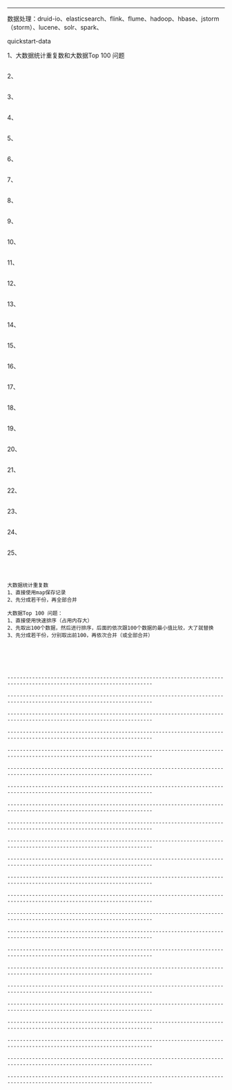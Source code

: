   
  
  
  
---------------------------------------------------------------------------------------------------------------------  
数据处理：druid-io、elasticsearch、flink、flume、hadoop、hbase、jstorm（storm）、lucene、solr、spark、  
  
quickstart-data  
  
  
1、大数据统计重复数和大数据Top 100 问题  
  
  
```  
```  
2、  
```  
```  
3、  
```  
```  
4、  
```  
```  
5、  
```  
```  
6、  
```  
```  
7、  
```  
```  
8、  
```  
```  
9、  
```  
```  
10、  
```  
```  
11、  
```  
```  
12、  
```  
```  
13、  
```  
```  
14、  
```  
```  
15、  
```  
```  
16、  
```  
```  
17、  
```  
```  
18、  
```  
```  
19、  
```  
```  
20、  
```  
```  
21、  
```  
```  
22、  
```  
```  
23、  
```  
```  
24、  
```  
```  
25、  
```  
  
  
  
大数据统计重复数  
1、直接使用map保存记录  
2、先分成若干份，再全部合并  
  
大数据Top 100 问题：  
1、直接使用快速排序（占用内存大）  
2、先取出100个数据，然后进行排序，后面的依次跟100个数据的最小值比较，大了就替换  
3、先分成若干份，分别取出前100，再依次合并（或全部合并）  
  
  
  
  
  
  
---------------------------------------------------------------------------------------------------------------------  
  
---------------------------------------------------------------------------------------------------------------------  
  
---------------------------------------------------------------------------------------------------------------------  
  
---------------------------------------------------------------------------------------------------------------------  
  
---------------------------------------------------------------------------------------------------------------------  
  
---------------------------------------------------------------------------------------------------------------------  
  
---------------------------------------------------------------------------------------------------------------------  
  
---------------------------------------------------------------------------------------------------------------------  
  
---------------------------------------------------------------------------------------------------------------------  
  
---------------------------------------------------------------------------------------------------------------------  
  
---------------------------------------------------------------------------------------------------------------------  
  
---------------------------------------------------------------------------------------------------------------------  
  
---------------------------------------------------------------------------------------------------------------------  
  
---------------------------------------------------------------------------------------------------------------------  
  
---------------------------------------------------------------------------------------------------------------------  
  
---------------------------------------------------------------------------------------------------------------------  
  
---------------------------------------------------------------------------------------------------------------------  
  
---------------------------------------------------------------------------------------------------------------------  
  
---------------------------------------------------------------------------------------------------------------------  
  
---------------------------------------------------------------------------------------------------------------------  
  
---------------------------------------------------------------------------------------------------------------------  
  
---------------------------------------------------------------------------------------------------------------------  
  
---------------------------------------------------------------------------------------------------------------------  
  
  
  
  
  
  
  

